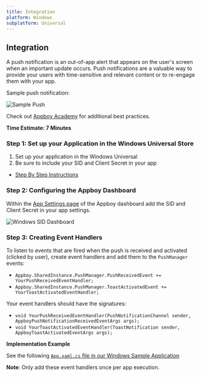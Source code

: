 ```yaml
---
title: Integration
platform: Windows
subplatform: Universal
---
```

## Integration

A push notification is an out-of-app alert that appears on the user's screen when an important update occurs. Push notifications are a valuable way to provide your users with time-sensitive and relevant content or to re-engage them with your app.

Sample push notification:

![Sample Push][10]

Check out [Appboy Academy][9] for additional best practices.

__Time Estimate: 7 Minutes__

### Step 1: Set up your Application in the Windows Universal Store

1. Set up your application in the Windows Universal
2. Be sure to include your SID and Client Secret in your app
  - [Step By Step Instructions][4]

### Step 2: Configuring the Appboy Dashboard

Within the [App Settings page][5] of the Appboy dashboard add the SID and Client Secret in your app settings.

![Windows SID Dashboard][6]

### Step 3: Creating Event Handlers

To listen to events that are fired when the push is received and activated (clicked by user), create event handlers and add them to the `PushManager` events:
- `Appboy.SharedInstance.PushManager.PushReceivedEvent += YourPushReceivedEventHandler;`
- `Appboy.SharedInstance.PushManager.ToastActivatedEvent += YourToastActivatedEventHandler;`

Your event handlers should have the signatures:
- `void YourPushReceivedEventHandler(PushNotificationChannel sender, AppboyPushNotificationReceivedEventArgs args);`
- `void YourToastActivatedEventHandler(ToastNotification sender, AppboyToastActivatedEventArgs args);`

**Implementation Example**

See the following [`App.xaml.cs` file in our Windows Sample Application][7]

__Note__: Only add these event handlers once per app execution.

[4]: http://msdn.microsoft.com/en-us/library/windows/apps/hh465407.aspx
[5]: https://dashboard.appboy.com/app_settings/app_settings
[6]: /img/windows_sid.png "Windows SID Dashboard"
[7]: https://github.com/Appboy/appboy-windows-samples/blob/master/Universal/App.xaml.cs "Windows Universal Sample Implementation"
[9]: https://academy.appboy.com/Best_Practices/Push "Push Notifications: Best Practices"
[10]: /img/windows_uni_push_sample.png
